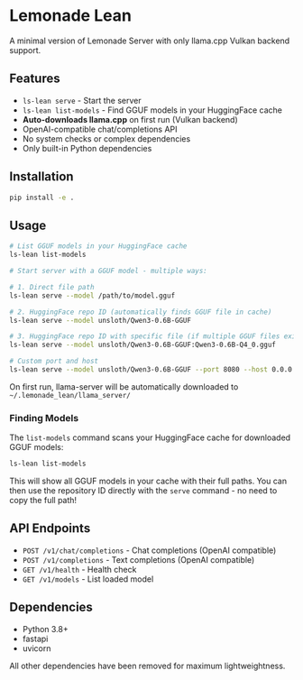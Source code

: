 # Lemonade Lean

A minimal version of Lemonade Server with only llama.cpp Vulkan backend support.

## Features

- `ls-lean serve` - Start the server
- `ls-lean list-models` - Find GGUF models in your HuggingFace cache
- **Auto-downloads llama.cpp** on first run (Vulkan backend)
- OpenAI-compatible chat/completions API
- No system checks or complex dependencies
- Only built-in Python dependencies

## Installation

```bash
pip install -e .
```

## Usage

```bash
# List GGUF models in your HuggingFace cache
ls-lean list-models

# Start server with a GGUF model - multiple ways:

# 1. Direct file path
ls-lean serve --model /path/to/model.gguf

# 2. HuggingFace repo ID (automatically finds GGUF file in cache)
ls-lean serve --model unsloth/Qwen3-0.6B-GGUF

# 3. HuggingFace repo ID with specific file (if multiple GGUF files exist)
ls-lean serve --model unsloth/Qwen3-0.6B-GGUF:Qwen3-0.6B-Q4_0.gguf

# Custom port and host
ls-lean serve --model unsloth/Qwen3-0.6B-GGUF --port 8080 --host 0.0.0.0
```

On first run, llama-server will be automatically downloaded to `~/.lemonade_lean/llama_server/`

### Finding Models

The `list-models` command scans your HuggingFace cache for downloaded GGUF models:

```bash
ls-lean list-models
```

This will show all GGUF models in your cache with their full paths. You can then use the repository ID directly with the `serve` command - no need to copy the full path!

## API Endpoints

- `POST /v1/chat/completions` - Chat completions (OpenAI compatible)
- `POST /v1/completions` - Text completions (OpenAI compatible)
- `GET /v1/health` - Health check
- `GET /v1/models` - List loaded model

## Dependencies

- Python 3.8+
- fastapi
- uvicorn

All other dependencies have been removed for maximum lightweightness.

